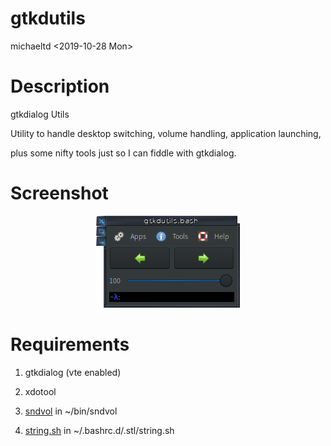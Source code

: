 # gtkdutils

michaeltd <2019-10-28 Mon>

# Description

gtkdialog Utils

Utility to handle desktop switching, volume handling, application launching,

plus some nifty tools just so I can fiddle with gtkdialog.

# Screenshot

<p align="center"><a href="assets/gdu.png"><img alt="gtkdutils.bash" src="assets/gdu.png"></a></p>

# Requirements

1. gtkdialog (vte enabled)

2. xdotool

3. [sndvol](https://github.com/michaeltd/dots/blob/master/dot.files/bin/sndvol)
   in ~/bin/sndvol

4. [string.sh](https://github.com/michaeltd/dots/blob/master/dot.files/.bashrc.d/.stl/string.sh)
   in ~/.bashrc.d/.stl/string.sh
